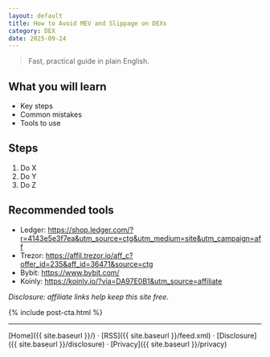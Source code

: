 ```yaml
---
layout: default
title: How to Avoid MEV and Slippage on DEXs
category: DEX
date: 2025-09-24
---
```


> Fast, practical guide in plain English.

## What you will learn
- Key steps
- Common mistakes
- Tools to use

## Steps
1. Do X
2. Do Y
3. Do Z

## Recommended tools
- Ledger: https://shop.ledger.com/?r=4143e5e3f7ea&utm_source=ctg&utm_medium=site&utm_campaign=aff
- Trezor: https://affil.trezor.io/aff_c?offer_id=235&aff_id=36471&source=ctg
- Bybit: https://www.bybit.com/
- Koinly: https://koinly.io/?via=DA97E0B1&utm_source=affiliate

*Disclosure: affiliate links help keep this site free.*

{% include post-cta.html %}

---

[Home]({{ site.baseurl }}/) · [RSS]({{ site.baseurl }}/feed.xml) · [Disclosure]({{ site.baseurl }}/disclosure) · [Privacy]({{ site.baseurl }}/privacy)

